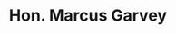---
pid: ch110
title: Hon. Marcus Garvey
location_transcription: Thomas Payne Plaza
coordinates: "[-75.163849425723, 39.953787562666]"
zipcode: '19138'
gen_neighborhood: Northwest Philadelphia
neighborhood: West Oak Lane
outside_phl: 
age: '45'
age_range: 40-49
instagram: 
image_file_name: ch_110.jpg
proposal_transcription: Hon. Marcus Mosiah Garvey Jr. ONH.
topic: Person,Politics
topic_summary: 0, 0
type: Other No Form
keywords_other: 
credit: Randolph Fisher
image_labels: 
twitter: 
facebook: 
permalink: "/monuments/ch110/"
layout: item-page
---